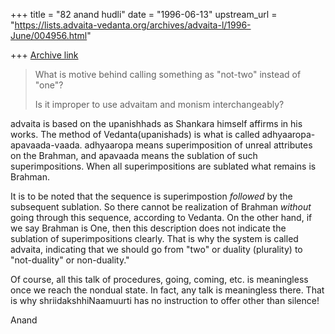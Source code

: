 +++
title = "82 anand hudli"
date = "1996-06-13"
upstream_url = "https://lists.advaita-vedanta.org/archives/advaita-l/1996-June/004956.html"

+++
[Archive link](https://lists.advaita-vedanta.org/archives/advaita-l/1996-June/004956.html)

> What is motive behind calling something as "not-two" instead of "one"?
>
> Is it improper to use advaitam and monism interchangeably?


 advaita is based on the upanishhads as Shankara himself affirms in
 his works. The method of Vedanta(upanishads) is what is called
 adhyaaropa-apavaada-vaada.  adhyaaropa means superimposition of
 unreal attributes on the Brahman, and apavaada means the sublation
 of such superimpositions. When all superimpositions are sublated
 what remains is Brahman.

 It is to be noted that the sequence is
 superimpostion *followed* by the subsequent sublation. So there
 cannot be realization of Brahman *without* going through this
 sequence, according to Vedanta. On the other hand, if we say
 Brahman is One, then this description does not indicate the
 sublation of superimpositions clearly. That is why the system
 is called advaita, indicating that we should go from "two" or
 duality (plurality) to "not-duality" or non-duality."

 Of course, all this talk of procedures, going, coming, etc. is
 meaningless  once we reach the nondual state. In fact, any talk
 is meaningless there. That is why shriidakshhiNaamuurti has no
 instruction to offer other than silence!

 Anand

